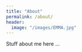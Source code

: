 ```yaml
---
title: "About"
permalink: /about/
header:
  image: "/images/EMMA.jpg"
---
```

Stuff about me here ...  
